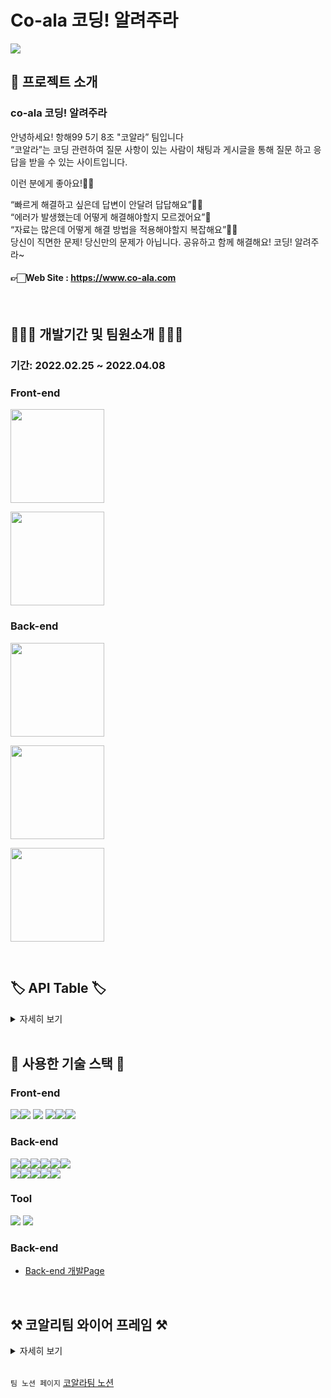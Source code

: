 # Co-ala 코딩! 알려주라

![](../../아키텍처이미지/og_img.png)
</br>

## 🤷 프로젝트 소개

### co-ala 코딩! 알려주라

안녕하세요! 항해99 5기 8조 "코알라” 팀입니다<br/>
“코알라”는 코딩 관련하여 질문 사항이 있는 사람이 채팅과 게시글을 통해 질문 하고 응답을 받을 수 있는 사이트입니다.

이런 분에게 좋아요!👍🏻<br/>

“빠르게 해결하고 싶은데 답변이 안달려 답답해요”😮‍💨<br/>
“에러가 발생했는데 어떻게 해결해야할지 모르겠어요”🥲<br/>
“자료는 많은데 어떻게 해결 방법을 적용해야할지 복잡해요”😵‍💫<br/>
당신이 직면한 문제! 당신만의 문제가 아닙니다. 공유하고 함께 해결해요! 코딩! 알려주라~<br/>

#### 👉🏻Web Site : https://www.co-ala.com

</br>

<!-- ## 🎥 시연 영상

[![Hnet-image](https://cdn.notefolio.net/img/d6/3f/d63fc54819cd3fb0c319021e2e7cd6bfee951e8ce2db9e948bd828f538272da6_v1.jpg)](https://www.youtube.com/watch?v=FKEtQQn_JbE)<br>
이미지를 클릭하시면 유튜브 영상으로 이동됩니다. -->

## 👩🏻‍💻 개발기간 및 팀원소개 🧑🏻‍💻

### 기간: 2022.02.25 ~ 2022.04.08

### Front-end

<p><a href="https://github.com/zeze88" target="_blank"><img width="150"  src="https://img.shields.io/static/v1?label=React&message=%ec%a0%95%ec%9e%ac%ec%97%b0&color=61dafb&style=for-the-badge&>"/></a></p>
<p><a href="https://github.com/cyjin463" target="_blank"><img width="150"  src="https://img.shields.io/static/v1?label=React&message=%ec%b5%9c%ec%98%81%ec%a7%84&color=61dafb&style=for-the-badge&>"/></a></p>

### Back-end
<p><a href="https://github.com/Livelyoneweek" target="_blank"><img width="150"  src="https://img.shields.io/static/v1?label=Spring&message=%ec%b5%9c%eb%b3%91%ec%9e%ac&color=81ea6f&style=for-the-badge&>"/></a></p>
<p><a href="https://github.com/kyungwoon" target="_blank"><img width="150"  src="https://img.shields.io/static/v1?label=Spring&message=%eb%82%98%ea%b2%bd%ec%9a%b4&color=81ea6f&style=for-the-badge&>"/></a></p>
<p><a href="https://github.com/P-jeong-hee" target="_blank"><img width="150"  src="https://img.shields.io/static/v1?label=Spring&message=%eb%b0%95%ec%a0%95%ed%9d%ac&color=81ea6f&style=for-the-badge&>"/></a></p>
</br>

## 🏷 API Table 🏷

<details>
 <summary>자세히 보기</summary>
https://www.notion.so/b07e51cc05fc474f92c3566b22c3062d?v=c2b170bc7a294ee9bd1a1a438167e0e1
 </details>

<br/>

## 🔨 사용한 기술 스택 🔨

### Front-end

<img src="https://img.shields.io/badge/javascript-F7DF1E?style=float&logo=javascript&logoColor=white"><img src="https://img.shields.io/badge/Redux-764ABC?style=float&logo=Redux&logoColor=white"> <img src="https://img.shields.io/badge/css-1572B6?style=float&logo=css3&logoColor=white"> 
<img src="https://img.shields.io/badge/react-61DAFB?style=float&logo=react&logoColor=white"><img src="https://img.shields.io/badge/aws-232F3E?style=float&logo=Amazon AWS&logoColor=white"><img src="https://img.shields.io/badge/Axios-181717?style=float&logo=github&logoColor=white">

### Back-end
<img src="https://img.shields.io/badge/Springboot-47?style=for-the-badge&logo=Springboot&logoColor=white"><img src="https://img.shields.io/badge/gradle-02303A?style=for-the-badge&logo=gradle&logoColor=white"><img src="https://img.shields.io/badge/Java-ED8B00?style=for-the-badge&logo=java&logoColor=white"><img src="https://img.shields.io/badge/MySQL-005C84?style=for-the-badge&logo=mysql&logoColor=white"><img src="https://img.shields.io/badge/JWT-000000?style=for-the-badge&logo=JSON%20web%20tokens&logoColor=white"><img src="https://img.shields.io/badge/Redis-FC5230?style=for-the-badge&logo=Redis&logoColor=white"><br>
<img src="https://img.shields.io/badge/Amazon_AWS-FF9900?style=for-the-badge&logo=amazonaws&logoColor=white"><img src="https://img.shields.io/badge/TravisCI-FC5230?style=for-the-badge&logo=TravisCI&logoColor=white"><img src="https://img.shields.io/badge/CodeDepoly-1F497D?style=for-the-badge&logo=CodeDepoly&logoColor=white"><img src="https://img.shields.io/badge/S3-FC5230?style=for-the-badge&logo=S3&logoColor=white"><img src="https://img.shields.io/badge/Nginx-7DB249?style=for-the-badge&logo=Nginx&logoColor=white">











### Tool

<img src="https://img.shields.io/badge/github-181717?style=float&logo=github&logoColor=white">
<img src="https://img.shields.io/badge/git-F05032?style=float&logo=git&logoColor=white">

### Back-end

- [Back-end 개발Page](https://github.com/Livelyoneweek/COala.git)

<br>

## ⚒️ 코알리팀 와이어 프레임 ⚒️

<details>
 <summary>자세히 보기</summary>
https://www.notion.so/e6c80925727742cf9e20dfacd0b8a9e1
 </details>

<br>


<code>팀 노션 페이지</code> [코알라팀 노션](https://www.notion.so/5-8-28217e32bae849a5bc95389ed1d5dd73)
